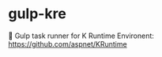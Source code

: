 gulp-kre
========

:construction: Gulp task runner for K Runtime Environent: https://github.com/aspnet/KRuntime
